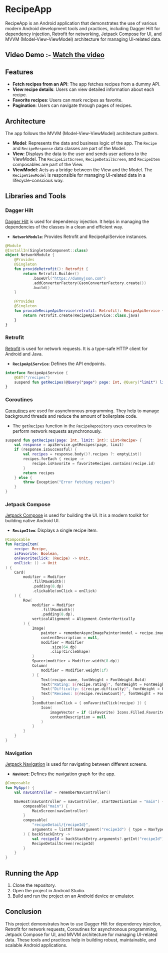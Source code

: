 # RecipeApp

RecipeApp is an Android application that demonstrates the use of various modern Android development tools and practices, including Dagger Hilt for dependency injection, Retrofit for networking, Jetpack Compose for UI, and MVVM (Model-View-ViewModel) architecture for managing UI-related data.

## Video Demo :-    [Watch the video](https://www.youtube.com/watch?v=QQ3nI3k6uLM?feature=share)

## Features

- **Fetch recipes from an API**: The app fetches recipes from a dummy API.
- **View recipe details**: Users can view detailed information about each recipe.
- **Favorite recipes**: Users can mark recipes as favorite.
- **Pagination**: Users can navigate through pages of recipes.

## Architecture

The app follows the MVVM (Model-View-ViewModel) architecture pattern.

- **Model**: Represents the data and business logic of the app. The `Recipe` and `RecipeResponse` data classes are part of the Model.
- **View**: Displays the data to the user and sends user actions to the ViewModel. The `RecipeListScreen`, `RecipeDetailScreen`, and `RecipeItem` composables are part of the View.
- **ViewModel**: Acts as a bridge between the View and the Model. The `RecipeViewModel` is responsible for managing UI-related data in a lifecycle-conscious way.

## Libraries and Tools

### Dagger Hilt

[Dagger Hilt](https://developer.android.com/training/dependency-injection/hilt-android) is used for dependency injection. It helps in managing the dependencies of the classes in a clean and efficient way.

- **`NetworkModule`**: Provides Retrofit and RecipeApiService instances.

```kotlin
@Module
@InstallIn(SingletonComponent::class)
object NetworkModule {
    @Provides
    @Singleton
    fun provideRetrofit(): Retrofit {
        return Retrofit.Builder()
            .baseUrl("https://dummyjson.com")
            .addConverterFactory(GsonConverterFactory.create())
            .build()
    }

    @Provides
    @Singleton
    fun provideRecipeApiService(retrofit: Retrofit): RecipeApiService {
        return retrofit.create(RecipeApiService::class.java)
    }
}
```

### Retrofit

[Retrofit](https://square.github.io/retrofit/) is used for network requests. It is a type-safe HTTP client for Android and Java.

- **`RecipeApiService`**: Defines the API endpoints.

```kotlin
interface RecipeApiService {
    @GET("/recipes")
    suspend fun getRecipes(@Query("page") page: Int, @Query("limit") limit: Int): Response<RecipeResponse>
}
```

### Coroutines

[Coroutines](https://kotlinlang.org/docs/coroutines-overview.html) are used for asynchronous programming. They help to manage background threads and reduce the amount of boilerplate code.

- The `getRecipes` function in the `RecipeRepository` uses coroutines to perform network requests asynchronously.

```kotlin
suspend fun getRecipes(page: Int, limit: Int): List<Recipe> {
    val response = apiService.getRecipes(page, limit)
    if (response.isSuccessful) {
        val recipes = response.body()?.recipes ?: emptyList()
        recipes.forEach { recipe ->
            recipe.isFavorite = favoriteRecipes.contains(recipe.id)
        }
        return recipes
    } else {
        throw Exception("Error fetching recipes")
    }
}
```

### Jetpack Compose

[Jetpack Compose](https://developer.android.com/jetpack/compose) is used for building the UI. It is a modern toolkit for building native Android UI.

- **`RecipeItem`**: Displays a single recipe item.

```kotlin
@Composable
fun RecipeItem(
    recipe: Recipe,
    isFavorite: Boolean,
    onFavoriteClick: (Recipe) -> Unit,
    onClick: () -> Unit
) {
    Card(
        modifier = Modifier
            .fillMaxWidth()
            .padding(8.dp)
            .clickable(onClick = onClick)
    ) {
        Row(
            modifier = Modifier
                .fillMaxWidth()
                .padding(8.dp),
            verticalAlignment = Alignment.CenterVertically
        ) {
            Image(
                painter = rememberAsyncImagePainter(model = recipe.image),
                contentDescription = null,
                modifier = Modifier
                    .size(64.dp)
                    .clip(CircleShape)
            )
            Spacer(modifier = Modifier.width(8.dp))
            Column(
                modifier = Modifier.weight(1f)
            ) {
                Text(recipe.name, fontWeight = FontWeight.Bold)
                Text("Rating: ${recipe.rating}", fontWeight = FontWeight.Light)
                Text("Difficulty: ${recipe.difficulty}", fontWeight = FontWeight.Light)
                Text("Reviews: ${recipe.reviewCount}", fontWeight = FontWeight.Light)
            }
            IconButton(onClick = { onFavoriteClick(recipe) }) {
                Icon(
                    imageVector = if (isFavorite) Icons.Filled.Favorite else Icons.Outlined.FavoriteBorder,
                    contentDescription = null
                )
            }
        }
    }
}
```

### Navigation

[Jetpack Navigation](https://developer.android.com/guide/navigation) is used for navigating between different screens.

- **`NavHost`**: Defines the navigation graph for the app.

```kotlin
@Composable
fun MyApp() {
    val navController = rememberNavController()

    NavHost(navController = navController, startDestination = "main") {
        composable("main") {
            MainScreen(navController)
        }
        composable(
            "recipeDetail/{recipeId}",
            arguments = listOf(navArgument("recipeId") { type = NavType.IntType })
        ) { backStackEntry ->
            val recipeId = backStackEntry.arguments?.getInt("recipeId") ?: return@composable
            RecipeDetailScreen(recipeId)
        }
    }
}
```

## Running the App

1. Clone the repository.
2. Open the project in Android Studio.
3. Build and run the project on an Android device or emulator.

## Conclusion

This project demonstrates how to use Dagger Hilt for dependency injection, Retrofit for network requests, Coroutines for asynchronous programming, Jetpack Compose for UI, and MVVM architecture for managing UI-related data. These tools and practices help in building robust, maintainable, and scalable Android applications.
